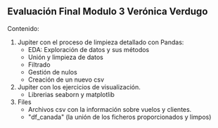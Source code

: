 ## Evaluación Final Modulo 3 Verónica Verdugo
Contenido:
1. Jupiter con el proceso de limpieza detallado con Pandas:
   - EDA: Exploración de datos y sus métodos
   - Unión y limpieza de datos
   - Filtrado
   - Gestión de nulos
   - Creación de un nuevo csv
2. Jupiter con los ejercicios de visualización.
   - Librerias seaborn y matplotlib
4. Files
   - Archivos csv con la información sobre vuelos y clientes.
   - "df_canada" (la unión de los ficheros proporcionados y limpos)
